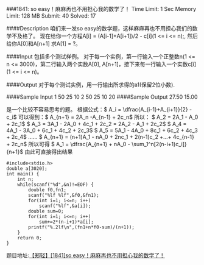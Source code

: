 ###1841: so easy！麻麻再也不用担心我的数学了！
Time Limit: 1 Sec  Memory Limit: 128 MB
Submit: 40  Solved: 17

####Description
咱们来一发so easy的数学题，这样麻麻再也不用担心我们的数学不及格了。
现在给你一个方程A[i] = (A[i-1]+A[i+1])/2 - c[i](1 <= i <= n);, 然后给你A[0]和A[n+1]
求A[1] = ?。

####Input
包括多个测试样例。
对于每一个实例，第一行输入一个正整数n(1 <= n <= 3000)，第二行输入两个实数A[0], A[n+1]，接下来每一行输入一个实数c[i](1 <= i <= n)。

####Output
对于每个测试实例，用一行输出所求得的a1(保留2位小数).


####Sample Input
1
50 25
10
2
50 25
10 20
####Sample Output
27.50
15.00

是一个比较不容易思考的题。
根据公式：$ A_i = \dfrac{A_{i-1}+A_{i+1}}{2} - c_i$
可以得到：$ A_{n+1} = 2A_n -A_{n-1} + 2c_n$
所以：
$ A_2 = 2A_1 - A_0 + 2c_1$
$ A_3 = 3A_1 - 2A_0 + 4c_1 + 2c_2 = 2A_2 - A_1 + 2c_2$
$ A_4 = 4A_1 - 3A_0 + 6c_1 + 4c_2 + 2c_3$
$ A_5 = 5A_1 - 4A_0 + 8c_1 + 6c_2 + 4c_3 + 2c_4$
……
$ A_{n+1} = (n+1)A_1 - nA_0 + 2nc_1 + 2(n-1)c_2 +…+ 4c_{n-1} + 2c_n$
所以可得
$ A_1 = \dfrac{A_{n+1} + nA_0 - \sum_1^n[2(n-i+1)c_i]}{n+1}$
由此可直接得出结果

```
#include<stdio.h>
double a[3020];
int main() {
	int n;
	while(scanf("%d",&n)!=EOF) {
		double f0,fn1;
		scanf("%lf %lf",&f0,&fn1);
		for(int i=1; i<=n; i++)
			scanf("%lf",&a[i]);
		double sum=0;
		for(int i=1; i<=n; i++)
			sum+=2*(n-i+1)*a[i];
		printf("%.2lf\n",(fn1+n*f0-sum)/(n+1));
	}
	return 0;
}

```

题目地址:[【郑轻】\[1841\]so easy！麻麻再也不用担心我的数学了！](http://acm.zzuli.edu.cn/zzuliacm/problem.php?id=1841)